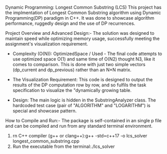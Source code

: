 Dynamic Programming: Longest Common Substring (LCS)
This project has the implmentation of Longest Common Substring algorithm using Dynamic Programming(DP) paradigm in C++. It was done to showcase algorithm performance, ruggedly design and the use of DP recurrences.

Project Overview and Advanced Design:-
The solution was designed to maintain speed while optimizing memory usage, successfully meeting the assignment's visualization requirement.

* Complexity (O(N)): OptimizedSpace / Used - The final code attempts to use optimized space O(1) and same time of O(N2) thought N3, like it comes to comparison. This is done with just two simple vectors (dp_current and dp_previous) rather than an N×N matrix.

* The Visualization Requirement: This code is designed to output the results of the DP computation row by row, and so fulfils the task specification to visualize the "dynamically growing table.

* Design: The main logic is hidden in the SubstringAnalyzer class. The hardcoded test case (pair of "ALGORITHM" and "LOGARITHM") is special and showcase pattern.

How to Compile and Run:-
The package is self-contained in an single p file and can be compiled and run from any standard terminal environment.

1. rn C++ compiler (g++ or clang++):g++ -std=c++17 -o lcs_solver longest_common_substring.cpp
2. Run the executable from the terminal:./lcs_solver
